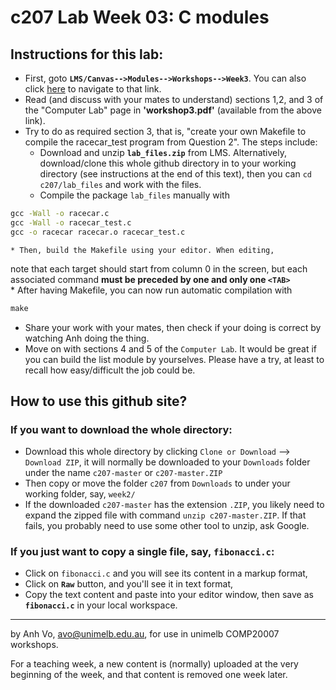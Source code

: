 c207 Lab Week 03: C modules
=======
Instructions for this lab:
--------------------------
  * First, goto **`LMS/Canvas-->Modules-->Workshops-->Week3`**.
You can also click [here](https://canvas.lms.unimelb.edu.au/courses/8028/pages/week-3) to navigate to that link.
  * Read (and discuss with your mates to understand) sections 1,2, and 3 of the "Computer Lab" page in **'workshop3.pdf'** (available from the above link).
  * Try to do as required section 3, that is, "create your own Makefile to compile the racecar_test program from Question 2". The steps include:
    * Download and unzip **`lab_files.zip`** from LMS. Alternatively, 
download/clone this whole github directory in to your working directory (see instructions at the end of this text), then you can `cd c207/lab_files` and work with the files.
    * Compile the package `lab_files` manually with
```bat
gcc -Wall -o racecar.c
gcc -Wall -o racecar_test.c
gcc -o racecar racecar.o racecar_test.c
```

    * Then, build the Makefile using your editor. When editing, 
note that each target should start from column 0 in the screen, but each associated command **must be preceded by one and only one `<TAB>`**  
    * After having Makefile, you can now run automatic compilation with
```bat
make
```

  * Share your work with your mates, then check if your doing is correct by watching Anh doing the thing.
  * Move on with sections 4 and 5 of the `Computer Lab`. It would be great if you can build the list module by yourselves. Please have a try, at least
to recall how easy/difficult the job could be.



How to use this github site?
----------------------------
### If you want to download the whole directory:
  * Download this whole directory by clicking `Clone or Download` --> `Download ZIP`, it will normally be downloaded to your `Downloads` folder under the name `c207-master` or `c207-master.ZIP`
  * Then copy or move the folder `c207` from `Downloads` to under your working folder, say, `week2/`
  * If the downloaded `c207-master` has the extension `.ZIP`, you likely need to expand the zipped file with command `unzip c207-master.ZIP`. If that fails, you probably need to use some other tool to unzip, ask Google.
 
### If you just want to copy a single file, say, **`fibonacci.c`**:
  * Click on `fibonacci.c` and you will see its content in a markup format,
  * Click on **`Raw`** button, and you'll see it in text format, 
  * Copy the text content and paste into your editor window, then save as **`fibonacci.c`** in your local workspace.

-------------------------------------------------------------
by Anh Vo, avo@unimelb.edu.au, for use in unimelb COMP20007 workshops.

For a teaching week, a new content is (normally) uploaded at the very beginning of the week, and that content is removed one week later.
